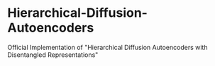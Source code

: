 # Hierarchical-Diffusion-Autoencoders
Official Implementation of "Hierarchical Diffusion Autoencoders with Disentangled Representations"
